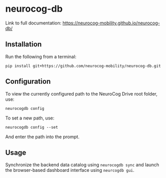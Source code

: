 # neurocog-db

Link to full documentation: https://neurocog-mobility.github.io/neurocog-db/

## Installation

Run the following from a terminal:

```
pip install git+https://github.com/neurocog-mobility/neurocog-db.git
```

## Configuration

To view the currently configured path to the NeuroCog Drive root folder, use:
```
neurocogdb config
```

To set a new path, use:
```
neurocogdb config --set
```
And enter the path into the prompt.

## Usage

Synchronize the backend data catalog using ```neurocogdb sync``` and launch the browser-based dashboard interface using ```neurcogdb gui```.